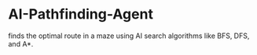 # AI-Pathfinding-Agent
finds the optimal route in a maze using AI search algorithms like BFS, DFS, and A*.
